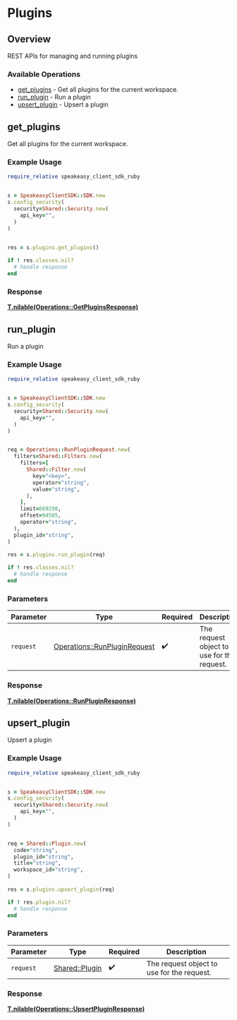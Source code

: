 # Plugins


## Overview

REST APIs for managing and running plugins

### Available Operations

* [get_plugins](#get_plugins) - Get all plugins for the current workspace.
* [run_plugin](#run_plugin) - Run a plugin
* [upsert_plugin](#upsert_plugin) - Upsert a plugin

## get_plugins

Get all plugins for the current workspace.

### Example Usage

```ruby
require_relative speakeasy_client_sdk_ruby


s = SpeakeasyClientSDK::SDK.new
s.config_security(
  security=Shared::Security.new(
    api_key="",
  )
)

    
res = s.plugins.get_plugins()

if ! res.classes.nil?
  # handle response
end

```


### Response

**[T.nilable(Operations::GetPluginsResponse)](../../models/operations/getpluginsresponse.md)**


## run_plugin

Run a plugin

### Example Usage

```ruby
require_relative speakeasy_client_sdk_ruby


s = SpeakeasyClientSDK::SDK.new
s.config_security(
  security=Shared::Security.new(
    api_key="",
  )
)


req = Operations::RunPluginRequest.new(
  filters=Shared::Filters.new(
    filters=[
      Shared::Filter.new(
        key="<key>",
        operator="string",
        value="string",
      ),
    ],
    limit=669298,
    offset=94585,
    operator="string",
  ),
  plugin_id="string",
)
    
res = s.plugins.run_plugin(req)

if ! res.classes.nil?
  # handle response
end

```

### Parameters

| Parameter                                                                   | Type                                                                        | Required                                                                    | Description                                                                 |
| --------------------------------------------------------------------------- | --------------------------------------------------------------------------- | --------------------------------------------------------------------------- | --------------------------------------------------------------------------- |
| `request`                                                                   | [Operations::RunPluginRequest](../../models/operations/runpluginrequest.md) | :heavy_check_mark:                                                          | The request object to use for the request.                                  |


### Response

**[T.nilable(Operations::RunPluginResponse)](../../models/operations/runpluginresponse.md)**


## upsert_plugin

Upsert a plugin

### Example Usage

```ruby
require_relative speakeasy_client_sdk_ruby


s = SpeakeasyClientSDK::SDK.new
s.config_security(
  security=Shared::Security.new(
    api_key="",
  )
)


req = Shared::Plugin.new(
  code="string",
  plugin_id="string",
  title="string",
  workspace_id="string",
)
    
res = s.plugins.upsert_plugin(req)

if ! res.plugin.nil?
  # handle response
end

```

### Parameters

| Parameter                                       | Type                                            | Required                                        | Description                                     |
| ----------------------------------------------- | ----------------------------------------------- | ----------------------------------------------- | ----------------------------------------------- |
| `request`                                       | [Shared::Plugin](../../models/shared/plugin.md) | :heavy_check_mark:                              | The request object to use for the request.      |


### Response

**[T.nilable(Operations::UpsertPluginResponse)](../../models/operations/upsertpluginresponse.md)**

